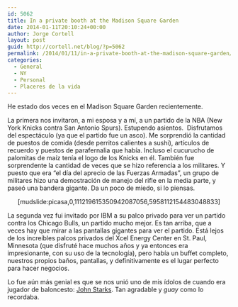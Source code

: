 ```yaml
---
id: 5062
title: In a private booth at the Madison Square Garden
date: 2014-01-11T20:10:24+00:00
author: Jorge Cortell
layout: post
guid: http://cortell.net/blog/?p=5062
permalink: /2014/01/11/in-a-private-booth-at-the-madison-square-garden/
categories:
  - General
  - NY
  - Personal
  - Placeres de la vida
---
```

He estado dos veces en el Madison Square Garden recientemente.

La primera nos invitaron, a mi esposa y a mí, a un partido de la NBA (New York Knicks contra San Antonio Spurs). Estupendo asientos.  Disfrutamos del espectáculo (ya que el partido fue un asco). Me sorprendió la cantidad de puestos de comida (desde perritos calientes a sushi), artículos de recuerdo y puestos de parafernalia que había. Incluso el cucurucho de palomitas de maíz tenía el logo de los Knicks en él. También fue sorprendente la cantidad de veces que se hizo referencia a los militares. Y puesto que era &#8220;el día del aprecio de las Fuerzas Armadas&#8221;, un grupo de militares hizo una demostración de manejo del rifle en la media parte, y paseó una bandera gigante. Da un poco de miedo, si lo piensas.

<p style="text-align: center">
  [mudslide:picasa,0,111219615350942087056,5958112154483048833]
</p>

La segunda vez fui invitado por IBM a su palco privado para ver un partido contra los Chicago Bulls, un partido mucho mejor. Es tan arriba, que a veces hay que mirar a las pantallas gigantes para ver el partido. Está lejos de los increíbles palcos privados del Xcel Energy Center en St. Paul, Minnesota (que disfruté hace muchos años y ya entonces era impresionante, con su uso de la tecnología), pero había un buffet completo, nuestros propios baños, pantallas, y definitivamente es el lugar perfecto para hacer negocios.

Lo fue aún más genial es que se nos unió uno de mis ídolos de cuando era jugador de baloncesto: <a title="http://www.nba.com/knicks/news/profile_starks.html" href="http://www.nba.com/knicks/news/profile_starks.html" target="_blank">John Starks</a>. Tan agradable y _guay_ como lo recordaba.